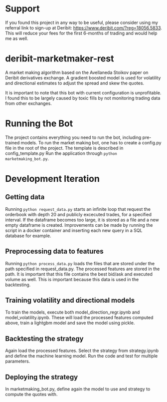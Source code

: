 # Support
If you found this project in any way to be useful, please consider using my referral link to sign-up at Deribit: https://www.deribit.com/?reg=18056.5833. This will reduce your fees for the first 6-months of trading and would help me as well. 

# deribit-marketmaker-rest
A market making algorithm based on the Avellaneda Stoikov paper on Deribit derivatives exchange. A gradient boosted model is used for volatility and directional estimates to adjust the spread and skew the quotes. 

It is important to note that this bot with current configuration is unprofitable. I found this to be largely caused by toxic fills by not monitoring trading data from other exchanges.

# Running the Bot
The project contains everything you need to run the bot, including pre-trained models. 
To run the market making bot, one has to create a config.py file in the root of the project.
The template is described in config_template.py
Run the application through ``` python marketmaking_bot.py ```.

# Development Iteration
## Getting data
Running ``` python request_data.py ``` starts an infinite loop that request the orderbook with depth 20 and publicly excecuted trades, for a specified interval. If the dataframe becomes too large, it is stored as a file and a new empty dataframe is created.
Improvements can be made by running the script in a docker container and inserting each new query in a SQL database for example.

## Preprocessing data to features
Running ``` python process_data.py ``` loads the files that are stored under the path specified in request_data.py.
The processed features are stored in the path. It is important that this file contains the best bid/ask and executed volume as well. This is important because this data is used in the backtesting.

## Training volatility and directional models
To train the models, execute both model_direction_regr.ipynb and model_volatility.ipynb. These will load the processed features computed above, train a lightgbm model and save the model using pickle.

## Backtesting the strategy
Again load the processed features. Select the strategy from strategy.ipynb and define the machine learning model. Run the code and test for multiple parameters.

## Deploying the strategy
In marketmaking_bot.py, define again the model to use and strategy to compute the quotes with.
